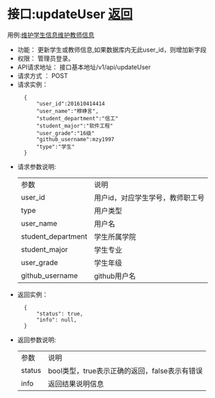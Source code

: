 # 接口:updateUser [返回][1]

用例:[维护学生信息][2][维护教师信息][3]

<ul>
<li>功能： 更新学生或教师信息,如果数据库内无此user_id，则增加新字段</li>
<li>权限： 管理员登录。</li>
<li>API请求地址： 接口基本地址/v1/api/updateUser</li>
<li>请求方式 ： POST</li>
<li>请求实例：</li>


```
  {
      "user_id":201610414414
      "user_name":"穆峥言",
      "student_department":"信工"
      "student_major":"软件工程"
      "user_grade":"16级"
      "github_username":mzy1997
      "type":"学生"
  }
```

<li>请求参数说明:</li>
    <table>
        <tr>
            <td>参数</td>   
            <td>说明</td>
        </tr>
        <tr>
            <td>user_id</td>
            <td>用户id，对应学生学号，教师职工号</td>
        </tr>
        <tr>
            <td>type</td>
            <td>用户类型</td>
        </tr>
        <tr>
            <td>user_name</td>
            <td>用户名</td>
        </tr>
        <tr>
            <td>student_department</td>
            <td>学生所属学院</td>
        </tr>
        <tr>
            <td>student_major</td>
            <td>学生专业</td>
         </tr>
        <tr>
            <td>user_grade</td>
            <td>学生年级</td>
        </tr>
        <tr>
            <td>github_username</td>
            <td>github用户名</td>
         </tr>
    </table>

<li>返回实例：</li>

```
  { 
      "status": true,
      "info": null,    
  }
```

<li>返回参数说明:</li>
    <table>
        <tr>
            <td>参数</td>   
            <td>说明</td>
        </tr>
        <tr>
            <td>status</td>
            <td>bool类型，true表示正确的返回，false表示有错误</td>
        </tr>
        <tr>
            <td>info</td>
            <td>返回结果说明信息</td>
        </tr>
    </table>
</ul>

[1]: https://github.com/mzy1997/is_analysis/blob/master/test6/README.md    "返回" 
[2]: https://github.com/mzy1997/is_analysis/blob/master/test6/用例/维护学生信息.md    "维护学生信息"
[3]: https://github.com/mzy1997/is_analysis/blob/master/test6/用例/维护教师信息.md    "维护教师信息" 